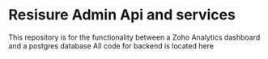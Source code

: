 <h1> Resisure Admin Api and services</h1>
<body>
This repository is for the functionality between a Zoho Analytics dashboard and a postgres database
All code for backend is located here
</body>

